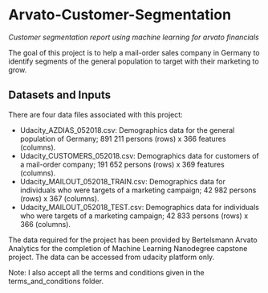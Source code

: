 # Arvato-Customer-Segmentation
_Customer segmentation report using machine learning for arvato financials_

The goal of this project is to help a mail-order sales company in Germany to identify segments of the general population to target with their marketing to grow.

## Datasets and Inputs

There are four data files associated with this project:
- Udacity_AZDIAS_052018.csv: Demographics data for the general population of
Germany; 891 211 persons (rows) x 366 features (columns).
- Udacity_CUSTOMERS_052018.csv: Demographics data for customers of a mail-order
company; 191 652 persons (rows) x 369 features (columns).
- Udacity_MAILOUT_052018_TRAIN.csv: Demographics data for individuals who were
targets of a marketing campaign; 42 982 persons (rows) x 367 (columns).
- Udacity_MAILOUT_052018_TEST.csv: Demographics data for individuals who were
targets of a marketing campaign; 42 833 persons (rows) x 366 (columns).

The data required for the project has been provided by Bertelsmann Arvato Analytics for the completion of Machine Learning Nanodegree capstone project. The data can be accessed from udacity platform only.

Note: I also accept all the terms and conditions given in the terms_and_conditions folder.
